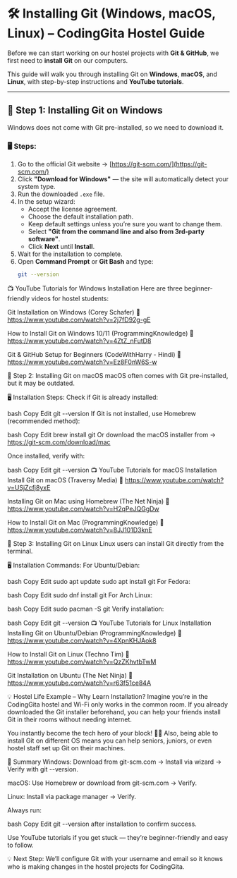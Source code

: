 # 🛠 Installing Git (Windows, macOS, Linux) – CodingGita Hostel Guide  

Before we can start working on our hostel projects with **Git & GitHub**, we first need to **install Git** on our computers.  

This guide will walk you through installing Git on **Windows**, **macOS**, and **Linux**, with step-by-step instructions and **YouTube tutorials**.  

---

## 📌 Step 1: Installing Git on Windows  

Windows does not come with Git pre-installed, so we need to download it.  

### 🖥 Steps:  
1. Go to the official Git website → [https://git-scm.com/](https://git-scm.com/)  
2. Click **"Download for Windows"** — the site will automatically detect your system type.  
3. Run the downloaded `.exe` file.  
4. In the setup wizard:  
   - Accept the license agreement.  
   - Choose the default installation path.  
   - Keep default settings unless you’re sure you want to change them.  
   - Select **"Git from the command line and also from 3rd-party software"**.  
   - Click **Next** until **Install**.  
5. Wait for the installation to complete.  
6. Open **Command Prompt** or **Git Bash** and type:  
   ```bash
   git --version

📺 YouTube Tutorials for Windows Installation
Here are three beginner-friendly videos for hostel students:

Git Installation on Windows (Corey Schafer)
🔗 https://www.youtube.com/watch?v=2j7fD92g-gE

How to Install Git on Windows 10/11 (ProgrammingKnowledge)
🔗 https://www.youtube.com/watch?v=4ZtZ_nFutD8

Git & GitHub Setup for Beginners (CodeWithHarry - Hindi)
🔗 https://www.youtube.com/watch?v=Ez8F0nW6S-w

📌 Step 2: Installing Git on macOS
macOS often comes with Git pre-installed, but it may be outdated.

🖥 Installation Steps:
Check if Git is already installed:

bash
Copy
Edit
git --version
If Git is not installed, use Homebrew (recommended method):

bash
Copy
Edit
brew install git
Or download the macOS installer from → https://git-scm.com/download/mac

Once installed, verify with:

bash
Copy
Edit
git --version
📺 YouTube Tutorials for macOS Installation
Install Git on macOS (Traversy Media)
🔗 https://www.youtube.com/watch?v=USjZcfj8yxE

Installing Git on Mac using Homebrew (The Net Ninja)
🔗 https://www.youtube.com/watch?v=H2qPeJQGgDw

How to Install Git on Mac (ProgrammingKnowledge)
🔗 https://www.youtube.com/watch?v=8JJ101D3knE

📌 Step 3: Installing Git on Linux
Linux users can install Git directly from the terminal.

🖥 Installation Commands:
For Ubuntu/Debian:

bash
Copy
Edit
sudo apt update
sudo apt install git
For Fedora:

bash
Copy
Edit
sudo dnf install git
For Arch Linux:

bash
Copy
Edit
sudo pacman -S git
Verify installation:

bash
Copy
Edit
git --version
📺 YouTube Tutorials for Linux Installation
Installing Git on Ubuntu/Debian (ProgrammingKnowledge)
🔗 https://www.youtube.com/watch?v=4XpnKHJAok8

How to Install Git on Linux (Techno Tim)
🔗 https://www.youtube.com/watch?v=QzZKhvtbTwM

Git Installation on Ubuntu (The Net Ninja)
🔗 https://www.youtube.com/watch?v=r63f51ce84A

💡 Hostel Life Example – Why Learn Installation?
Imagine you’re in the CodingGita hostel and Wi-Fi only works in the common room.
If you already downloaded the Git installer beforehand, you can help your friends install Git in their rooms without needing internet.

You instantly become the tech hero of your block! 🦸‍♂️
Also, being able to install Git on different OS means you can help seniors, juniors, or even hostel staff set up Git on their machines.

📝 Summary
Windows: Download from git-scm.com → Install via wizard → Verify with git --version.

macOS: Use Homebrew or download from git-scm.com → Verify.

Linux: Install via package manager → Verify.

Always run:

bash
Copy
Edit
git --version
after installation to confirm success.

Use YouTube tutorials if you get stuck — they’re beginner-friendly and easy to follow.

💡 Next Step: We’ll configure Git with your username and email so it knows who is making changes in the hostel projects for CodingGita.
   
